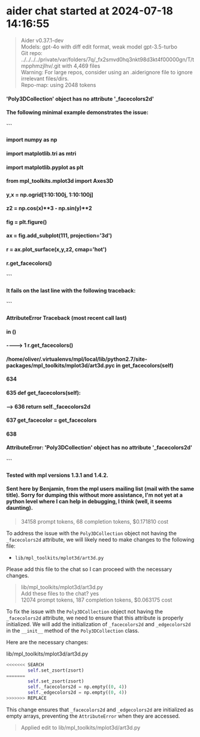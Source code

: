
# aider chat started at 2024-07-18 14:16:55

> Aider v0.37.1-dev  
> Models: gpt-4o with diff edit format, weak model gpt-3.5-turbo  
> Git repo: ../../../../private/var/folders/7q/_fx2smvd0hq3nkt98d3kt4f00000gn/T/tmpphmzjlhv/.git with 4,469 files  
> Warning: For large repos, consider using an .aiderignore file to ignore irrelevant files/dirs.  
> Repo-map: using 2048 tokens  

#### 'Poly3DCollection' object has no attribute '_facecolors2d'  
#### The following minimal example demonstrates the issue:  
####   
#### ```  
#### import numpy as np  
#### import matplotlib.tri as mtri  
#### import matplotlib.pyplot as plt  
#### from mpl_toolkits.mplot3d import Axes3D  
####   
#### y,x = np.ogrid[1:10:100j, 1:10:100j]  
#### z2 = np.cos(x)**3 - np.sin(y)**2  
#### fig = plt.figure()  
#### ax = fig.add_subplot(111, projection='3d')  
#### r = ax.plot_surface(x,y,z2, cmap='hot')  
#### r.get_facecolors()  
#### ```  
####   
#### It fails on the last line with the following traceback:  
####   
#### ```  
#### AttributeError                            Traceback (most recent call last)  
#### <ipython-input-13-de0f41d662cd> in <module>()  
#### ----> 1 r.get_facecolors()  
####   
#### /home/oliver/.virtualenvs/mpl/local/lib/python2.7/site-packages/mpl_toolkits/mplot3d/art3d.pyc in get_facecolors(self)  
####     634  
####     635     def get_facecolors(self):  
#### --> 636         return self._facecolors2d  
####     637     get_facecolor = get_facecolors  
####     638  
####   
#### AttributeError: 'Poly3DCollection' object has no attribute '_facecolors2d'  
#### ```  
####   
#### Tested with mpl versions 1.3.1 and 1.4.2.  
####   
#### Sent here by Benjamin, from the mpl users mailing list (mail with the same title). Sorry for dumping this without more assistance, I'm not yet at a python level where I can help in debugging, I think (well, it seems daunting).  
####  
> 34158 prompt tokens, 68 completion tokens, $0.171810 cost  

To address the issue with the `Poly3DCollection` object not having the `_facecolors2d` attribute, we will likely need to make changes to the following file:

- `lib/mpl_toolkits/mplot3d/art3d.py`

Please add this file to the chat so I can proceed with the necessary changes.

> lib/mpl_toolkits/mplot3d/art3d.py  
> Add these files to the chat? yes  
> 12074 prompt tokens, 187 completion tokens, $0.063175 cost  

To fix the issue with the `Poly3DCollection` object not having the `_facecolors2d` attribute, we need to ensure that this attribute is properly initialized. We will add the initialization of `_facecolors2d` and `_edgecolors2d` in the `__init__` method of the `Poly3DCollection` class.

Here are the necessary changes:

lib/mpl_toolkits/mplot3d/art3d.py
```python
<<<<<<< SEARCH
        self.set_zsort(zsort)
=======
        self.set_zsort(zsort)
        self._facecolors2d = np.empty((0, 4))
        self._edgecolors2d = np.empty((0, 4))
>>>>>>> REPLACE
```

This change ensures that `_facecolors2d` and `_edgecolors2d` are initialized as empty arrays, preventing the `AttributeError` when they are accessed.

> Applied edit to lib/mpl_toolkits/mplot3d/art3d.py  
